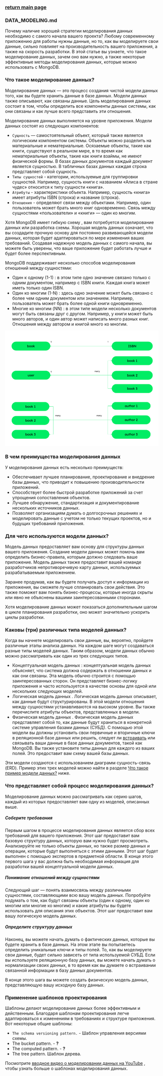 ### [return main page](../README.md)

### DATA_MODELING.md
Почему наличие хорошей стратегии моделирования данных необходимо с самого начала вашего проекта? Любому современному приложению для работы нужны данные, но то, как вы моделируете свои данные, сильно повлияет на производительность вашего приложения, а также на скорость разработки. В этой статье вы узнаете, что такое моделирование данных, зачем оно вам нужно, а также некоторые эффективные методы моделирования данных, которые можно использовать с MongoDB.

### Что такое моделирование данных?
Моделирование данных — это процесс создания чистой модели данных того, как вы будете хранить данные в базе данных. Модели данных также описывают, как связаны данные. Цель моделирования данных состоит в том, чтобы определить все компоненты данных системы, как они связаны и как лучше всего представить эти отношения.

Моделирование данных выполняется на уровне приложения. Модели данных состоят из следующих компонентов:
* `Сущность` — самостоятельный объект, который также является логическим компонентом системы. Объекты можно разделить на материальные и нематериальные. Осязаемые объекты, такие как книги, существуют в реальном мире, в то время как нематериальные объекты, такие как книги взаймы, не имеют физической формы. В базах данных документов каждый документ является сущностью. В табличных базах данных каждая строка представляет собой сущность.
* `Типы сущностей` - категории, используемые для группировки сущностей. Например, сущность книги с названием «Алиса в стране чудес» относится к типу сущности «книга».
* `Атрибуты` - характеристики объекта. Например, сущность «книга» имеет атрибуты ISBN (строка) и название (строка).
* `Отношения` -  определяют связи между объектами. Например, один пользователь может брать много книг одновременно. Связь между сущностями «пользователи» и «книги» — один ко многим.

Хотя MongoDB имеет гибкую схему , вам потребуется моделирование данных или разработка схемы. Хорошая модель данных означает, что вы создадите прочную основу для постоянно развивающейся модели данных, которая будет адаптироваться по мере изменения ваших требований. Создавая надежную модель данных с самого начала, вы можете быть уверены, что ваше приложение будет работать лучше и будет более перспективным.

MongoDB поддерживает несколько способов моделирования отношений между сущностями:
* Один к одному (1-1) : в этом типе одно значение связано только с одним документом, например с ISBN книги. Каждая книга может иметь только один ISBN.
* Один ко многим (1-N) : здесь одно значение может быть связано с более чем одним документом или значением. Например, пользователь может брать более одной книги одновременно.
* Многие ко многим (NN) : в этом типе модели несколько документов могут быть связаны друг с другом. Например, у книги может быть много авторов, и один автор может написать много разных книг. Отношения между автором и книгой много ко многим.

![image](../images/mongodb_modeling_data.png)

### В чем преимущества моделирования данных
У моделирования данных есть несколько преимуществ:
* Обеспечивает лучшее планирование, проектирование и внедрение базы данных, что приводит к повышению производительности приложений.
* Способствует более быстрой разработке приложений за счет упрощения сопоставления объектов.
* Лучшее обнаружение, стандартизация и документирование нескольких источников данных.
* Позволяет организациям думать о долгосрочных решениях и моделировать данные с учетом не только текущих проектов, но и будущих требований приложения.

### Для чего используются модели данных?
Модель данных предоставляет вам основу для структуры данных вашего приложения. Создание модели данных может помочь вам определить бизнес-правила, которым должно следовать ваше приложение. Модель данных также предоставит вашей команде разработчиков непротиворечивую карту данных, используемых разрабатываемым приложением.

Заранее продумав, как вы будете получать доступ к информации из приложения, вы сможете лучше спланировать свои действия. Это также поможет вам понять бизнес-процессы, которые иногда скрыты или явно не объяснены вашими заинтересованными сторонами.

Хотя моделирование данных может показаться дополнительным шагом в цикле планирования разработки, оно может значительно ускорить циклы разработки.

### Каковы (три) различных типа моделей данных?
Когда вы начнете моделировать свои данные, вы, вероятно, пройдете различные этапы анализа данных. На каждом шаге могут создаваться разные типы моделей данных. Таким образом, модели данных обычно можно рассматривать как один из трех следующих типов.
* Концептуальная модель данных : концептуальная модель данных объясняет, что система должна содержать в отношении данных и как они связаны. Эта модель обычно строится с помощью заинтересованных сторон. Он представляет бизнес-логику приложения и часто используется в качестве основы для одной или нескольких следующих моделей.
* Логическая модель данных . Логическая модель данных описывает, как данные будут структурированы. В этой модели отношения между сущностями устанавливаются на высоком уровне. Вы также перечислите атрибуты объектов, представленных в модели.
* Физическая модель данных . Физическая модель данных представляет собой то, как данные будут храниться в конкретной системе управления базами данных (СУБД). С помощью этой модели вы должны установить свои первичные и вторичные ключи в реляционной базе данных или решить, следует ли [встраивать](https://www.mongodb.com/basics/embedded-mongodb) или связывать ваши данные в базе данных документов, такой как MongoDB. Вы также установите типы данных для каждого из ваших полей. Это предоставит вам схему вашей базы данных.

Эти модели создаются с использованием диаграмм сущность-связь (ERD). Пример этих трех моделей можно найти в разделе [Что такое пример модели данных?](https://www.mongodb.com/basics/data-modeling#what-is-an-example-of-a-data-model) ниже.

### Что представляет собой процесс моделирования данных?
Моделирование данных можно рассматривать как серию шагов, каждый из которых предоставляет вам одну из моделей, описанных выше.

##### Соберите требования
Первым шагом в процессе моделирования данных является сбор всех требований для вашего приложения. Этот шаг предоставит вам базовую структуру данных, которую вам нужно будет просмотреть. Анализируйте не только объекты данных, но также размер данных и операции, которые будут выполняться с этими данными. Этот шаг будет выполнен с помощью экспертов в предметной области. В конце этого первого шага у вас должна быть необходимая информация для разработки вашей концептуальной модели данных.

##### Понимание отношений между сущностями
Следующий шаг — понять взаимосвязь между различными сущностями, составляющими всю вашу модель данных. Попробуйте подумать о том, как будут связаны объекты (один к одному, один ко многим или многие ко многим) и какие атрибуты вы будете использовать для описания этих объектов. Этот шаг предоставит вам вашу логическую модель данных.

##### Определите структуру данных
Наконец, вы можете начать думать о фактических данных, которые вы будете хранить в базе данных. На этом этапе вы попытаетесь определить уникальные ключи и типы полей. То, как вы моделируете свои данные, будет сильно зависеть от типа используемой СУБД. Если вы используете реляционную базу данных, вы можете начать думать о нормализации своих данных, в то время как вы думаете о встраивании связанной информации в базу данных документов.

В конце этого шага вы можете создать физическую модель данных, представляющую вашу исходную базу данных.

### Применение шаблонов проектирования
Шаблоны делают моделирование данных более эффективным и действенным. Благодаря шаблонам проектирования легче адаптироваться к изменениям в требованиях и структуре приложения. Вот некоторые общие шаблоны:
* `The schema versioning pattern.` - Шаблон управления версиями схемы.
* The bucket pattern. - **?**
* The computed pattern. - **?**
* The tree pattern. Шаблон дерева.

Посмотрите [вводное видео о моделировании данных на YouTube](https://www.youtube.com/watch?v=3GHZd0zv170) , чтобы узнать больше о шаблонах моделирования данных.